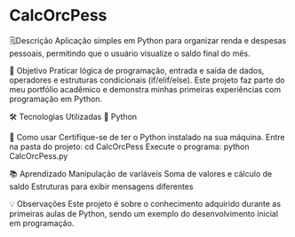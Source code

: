 # CalcOrcPess
🗒️Descrição
Aplicação simples em Python para organizar renda e despesas pessoais, permitindo que o usuário visualize o saldo final do mês.

🎯 Objetivo
Praticar lógica de programação, entrada e saída de dados, operadores e estruturas condicionais (if/elif/else). Este projeto faz parte do meu portfólio acadêmico e demonstra minhas primeiras experiências com programação em Python.

🛠 Tecnologias Utilizadas
🐍 Python

🚀 Como usar
Certifique-se de ter o Python instalado na sua máquina.
Entre na pasta do projeto: cd CalcOrcPess
Execute o programa: python CalcOrcPess.py

📚 Aprendizado
Manipulação de variáveis
Soma de valores e cálculo de saldo
Estruturas para exibir mensagens diferentes

💡 Observações
Este projeto é sobre o conhecimento adquirido durante as primeiras aulas de Python, sendo um exemplo do desenvolvimento inicial em programação.


